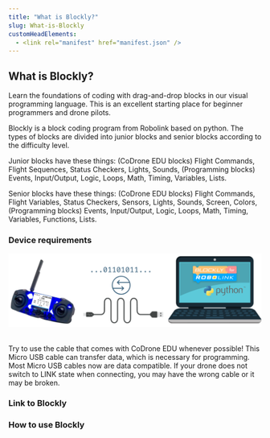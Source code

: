 ```yaml
---
title: "What is Blockly?"
slug: What-is-Blockly
customHeadElements:
  - <link rel="manifest" href="manifest.json" />
---
```



## What is Blockly?

Learn the foundations of coding with drag-and-drop blocks in our visual programming language. This is an excellent starting place for beginner programmers and drone pilots.

Blockly is a block coding program from Robolink based on python. The types of blocks are divided into junior blocks and senior blocks according to the difficulty level.  

Junior blocks have these things: (CoDrone EDU blocks) Flight Commands, Flight Sequences, Status Checkers, Lights, Sounds, (Programming blocks) Events, Input/Output, Logic, Loops, Math, Timing, Variables, Lists. 

Senior blocks have these things: (CoDrone EDU blocks) Flight Commands, Flight Variables, Status Checkers, Sensors, Lights, Sounds, Screen, Colors, (Programming blocks) Events, Input/Output, Logic, Loops, Math, Timing, Variables, Functions, Lists.

### Device requirements

<img src="/img/Zumi/device-requirements.png" width="680px"/>  
<br/>
<br/>

Try to use the cable that comes with CoDrone EDU whenever possible! This Micro USB cable can transfer data, which is necessary for programming. Most Micro USB cables now are data compatible. If your drone does not switch to LINK state when connecting, you may have the wrong cable or it may be broken.

### Link to Blockly


### How to use Blockly



